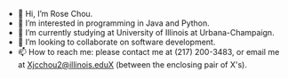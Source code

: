 - 👋 Hi, I’m Rose Chou.
- 👀 I’m interested in programming in Java and Python. 
- 🌱 I’m currently studying at University of Illinois at Urbana-Champaign.
- 💞️ I’m looking to collaborate on software development.
- 📫 How to reach me: please contact me at (217) 200-3483, or email me at Xjcchou2@illinois.eduX (between the enclosing pair of X's).



<!---
rosechou/rosechou is a ✨ special ✨ repository because its `README.md` (this file) appears on your GitHub profile.
You can click the Preview link to take a look at your changes.
--->
